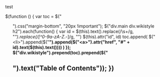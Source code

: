 test

$(function () {
  var toc = $("<ul>").css("margin-bottom", "20px !important");
  $("div.main div.wikistyle h2").each(function() {
    var id = $(this).text().replace(/\s+/g, "_").replace(/[^0-9a-zA-Z_.-]/g, "")
    $(this).attr("id", id)
    toc.append(
      $("<li>").append($("<b>").append($("<a>").attr("href", "#" + id).text($(this).text())))
    )
  });
  $("div.wikistyle").prepend(toc).prepend($("<h2>").text("Table of Contents"));
})